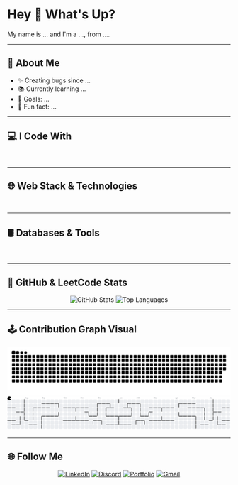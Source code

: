 <h1 align="left">Hey 👋 What's Up?</h1>

<p align="left">My name is ... and I'm a ..., from ....</p>

---

## 🧠 About Me
- ✨ Creating bugs since ...
- 📚 Currently learning ...
- 🎯 Goals: ...
- 🎲 Fun fact: ...

---

## 💻 I Code With
<div align="left">
  <img src="https://cdn.jsdelivr.net/gh/devicons/devicon/icons/cplusplus/cplusplus-original.svg" height="40" alt="" />
  <img src="https://cdn.jsdelivr.net/gh/devicons/devicon/icons/python/python-original.svg" height="40" alt="" />
  <img src="https://cdn.jsdelivr.net/gh/devicons/devicon/icons/java/java-original.svg" height="40" alt="" />
  <img src="https://cdn.jsdelivr.net/gh/devicons/devicon/icons/php/php-original.svg" height="40" alt="" />
</div>

---

## 🌐 Web Stack & Technologies
<div align="left">
  <!-- React, Node.js, Express, Flask, Django, Laravel -->
  <img src="https://cdn.jsdelivr.net/gh/devicons/devicon/icons/react/react-original.svg" height="40" alt="" />
  <img src="https://cdn.simpleicons.org/express/000000" height="40" alt="" />
  <img src="https://cdn.simpleicons.org/nodedotjs/339933" height="40" alt="" />
  <img src="https://cdn.simpleicons.org/flask/000000" height="40" alt="" />
  <img src="https://cdn.simpleicons.org/django/092E20" height="40" alt="" />
  <img src="https://cdn.simpleicons.org/laravel/FF2D20" height="40" alt="" />
</div>

---

## 🛢️ Databases & Tools
<div align="left">
  <img src="https://cdn.jsdelivr.net/gh/devicons/devicon/icons/mysql/mysql-original.svg" height="40" alt="" />
  <img src="https://cdn.jsdelivr.net/gh/devicons/devicon/icons/postgresql/postgresql-original.svg" height="40" alt="" />
  <img src="https://cdn.jsdelivr.net/gh/devicons/devicon/icons/mongodb/mongodb-original.svg" height="40" alt="" />
  <img src="https://cdn.simpleicons.org/redis/DC382D" height="40" alt="" />
  <img src="https://cdn.simpleicons.org/docker/2496ED" height="40" alt="" />
  <img src="https://cdn.simpleicons.org/kubernetes/326CE5" height="40" alt="" />
  <img src="https://cdn.simpleicons.org/terraform/7B42BC" height="40" alt="" />
  <img src="https://cdn.simpleicons.org/git/F05032" height="40" alt="" />
</div>

---

## 🧠 GitHub & LeetCode Stats
<div align="center">
  <!-- Vercel API/service - allowed as long as not overused via Actions -->
  <img src="https://github-readme-stats.vercel.app/api?username=M-INDN-SEDTA&theme=dracula&show_icons=true" height="150" alt="GitHub Stats" />
  <img src="https://github-readme-stats.vercel.app/api/top-langs?username=M-INDN-SEDTA&layout=compact&theme=dracula" height="150" alt="Top Languages" />
</div>

---

## 🕹️ Contribution Graph Visual
<div align="center">
  <img src="https://raw.githubusercontent.com/M-INDN-SEDTA/M-INDN-SEDTA/output/snake.svg" alt="Snake animation" />
  <picture>
    <source media="(prefers-color-scheme: dark)" srcset="https://raw.githubusercontent.com/M-INDN-SEDTA/M-INDN-SEDTA/output/pacman-contribution-graph-dark.svg">
    <source media="(prefers-color-scheme: light)" srcset="https://raw.githubusercontent.com/M-INDN-SEDTA/M-INDN-SEDTA/output/pacman-contribution-graph.svg">
    <img alt="Pacman contribution graph" src="https://raw.githubusercontent.com/M-INDN-SEDTA/M-INDN-SEDTA/output/pacman-contribution-graph.svg">
  </picture>
</div>

---

## 🌐 Follow Me
<div align="center">
  <a href="https://www.linkedin.com/in/mdz-swe" target="_blank"><img src="https://img.shields.io/static/v1?message=LinkedIn&logo=linkedin&style=for-the-badge&color=0077B5" height="25" alt="LinkedIn" /></a>
  <a href="https://discord.gg/GSw2VYdX" target="_blank"><img src="https://img.shields.io/static/v1?message=Discord&logo=discord&style=for-the-badge&color=7289DA" height="25" alt="Discord" /></a>
  <a href="https://portfolio-z.great-site.net" target="_blank"><img src="https://img.shields.io/static/v1?message=Portfolio&logo=google-chrome&style=for-the-badge&color=4285F4" height="25" alt="Portfolio" /></a>
  <a href="mailto:1stmdz.swe@gmail.com"><img src="https://img.shields.io/static/v1?message=Gmail&logo=gmail&style=for-the-badge&color=D14836" height="25" alt="Gmail" /></a>
</div>
